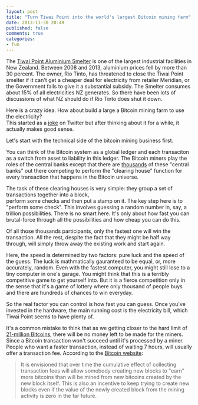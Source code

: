 ```yaml
---
layout: post
title: "Turn Tiwai Point into the world's largest Bitcoin mining farm"
date: 2013-11-30 20:49
published: false
comments: true
categories: 
- fun
---
```


The [Tiwai Point Aluminium Smelter](http://en.wikipedia.org/wiki/Tiwai_Point) is one of the 
largest industrial facilities in New Zealand.
Between 2008 and 2013, aluminium prices fell by more than 30 percent. The owner, Rio Tinto, has 
threatened to close the Tiwai Point smelter if it can't get a cheaper deal for electricity 
from retailer Meridian, or the Government fails to give it a substantial subsidy. 
The Smelter consumes about 15% of all electricities NZ generates. So there have been lots of 
discussions of what NZ should do if Rio Tinto does shut it down.

Here is a crazy idea. How about build a large a Bitcoin mining farm to use the electricity?  
This started as a [joke](https://twitter.com/farmgeek/status/406637109521305601) on 
Twitter but after thinking about it for a while, it actually makes good sense. 

Let's start with the technical side of the bitcoin mining business first. 

You can think of the Bitcoin system as a global ledger and each transaciton 
as a switch from asset to liability in this ledger.  The Bitcoin miners play the roles of 
the central banks except that there are [thousands](http://millybitcoin.com/how-many-people-are-bitcoin-mining/) 
of these "central banks" out there competing to perform the "clearing house" 
function for every transaction that happens in the Bitcoin universe. 

The task of these clearing houses is very simple: they group a set of transactions together into a block,  
perform some checks and then put a stamp on it. The key step here is to "perform some check". 
This involves guessing a random number in, say, a trillion possibilities. There is no smart here. 
It's only about how fast you can brutal-force through all the possibilities and 
how cheap you can do this. 

Of all those thousands participants, only the fastest one 
will win the transaction. All the rest, despite the fact that they might be half
way through, will simply throw away the existing work and start again. 

Here, the speed is determined by two factors: pure luck and the speed of the guess. 
The luck is mathmatically gauranteed to be equal, or, more accurately, random. 
Even with the fastest computer, you might still lose to a tiny computer in one's garage.
You might think that this is a terribly competitive game to get yourself into. 
But it is a fierce competition only in the sense that it's a game of lottery
where only thousand of people buys and there are hundreds of chances to win
everyday. 


So the real factor you can control is how fast you can guess. 
Once you've invested in the hardware, the main running cost is
the electricity bill, which Tiwai Point seems to have plenty of.

It's a common mistake to think that as we getting closer to the hard limit of 
[21-million Bitcoins](http://bitcoin.stackexchange.com/questions/161/how-many-bitcoins-will-there-eventually-be), 
there will be no money left to be made for the miners.  Since a Bitcoin transaction won't 
succeed until it's processed by a miner. People who want 
a faster transaction, instead of waiting 7 hours, will usually offer a transaction fee.
According to the [Bitcoin website](https://en.bitcoin.it/wiki/Transaction_fees): 

> It is envisioned that over time the cumulative effect of collecting transaction fees 
> will allow somebody creating new blocks to "earn" more bitcoins than will be mined 
> from new bitcoins created by the new block itself. This is also an incentive to keep 
> trying to create new blocks even if the value of the newly created block from 
> the mining activity is zero in the far future.


